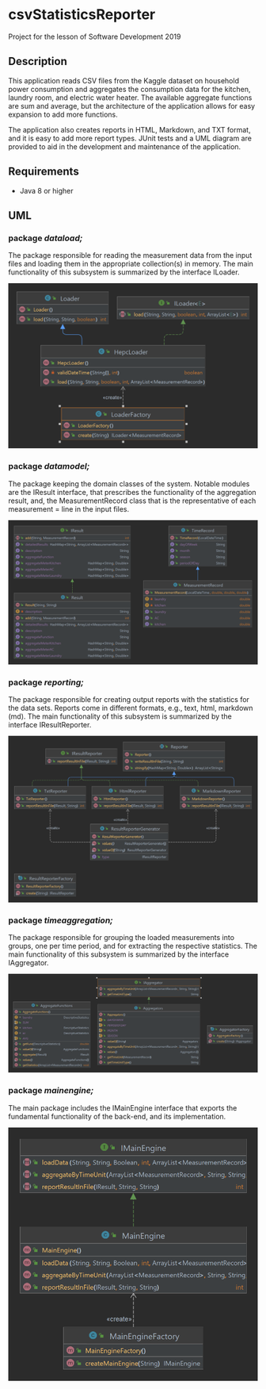 # csvStatisticsReporter
Project for the lesson of Software Development 2019
## Description
This application reads CSV files from the Kaggle dataset on household power consumption and aggregates the consumption data for the kitchen, laundry room, and electric water heater. The available aggregate functions are sum and average, but the architecture of the application allows for easy expansion to add more functions.

The application also creates reports in HTML, Markdown, and TXT format, and it is easy to add more report types. JUnit tests and a UML diagram are provided to aid in the development and maintenance of the application.

## Requirements
* Java 8 or higher

## UML
### package _dataload;_
The package responsible for reading the measurement data from the input files and
loading them in the appropriate collection(s) in memory. The main functionality of this
subsystem is summarized by the interface ILoader.


![dataload.png](uml%2Fdataload.png)

### package _datamodel;_
The package keeping the domain classes of the system. Notable modules are the IResult
interface, that prescribes the functionality of the aggregation result, and, the
MeasurementRecord class that is the representative of each measurement = line in the
input files.


![datamodel.png](uml%2Fdatamodel.png)

### package _reporting;_
The package responsible for creating output reports with the statistics for the data sets.
Reports come in different formats, e.g., text, html, markdown (md). The main
functionality of this subsystem is summarized by the interface IResultReporter.


![reporting.png](uml%2Freporting.png)
### package _timeaggregation;_
The package responsible for grouping the loaded measurements into groups, one
per time period, and for extracting the respective statistics. The main functionality of this
subsystem is summarized by the interface IAggregator.


![timeaggregation.png](uml%2Ftimeaggregation.png)

### package _mainengine;_
The main package includes the IMainEngine interface that exports the fundamental
functionality of the back-end, and its implementation.


![mainengine.png](uml%2Fmainengine.png)
